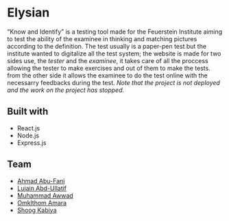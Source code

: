 # Elysian

“Know and Identify” is a testing tool made for the Feuerstein Institute aiming to test the ability of the examinee in thinking and matching pictures according to the definition. 
 The test usually is a paper-pen test but the institute wanted to digitalize all the test system; the website is made for two sides use, the *tester* and the *examinee*, it takes care of all the proccess allowing the tester to make exercises and out of them to make the tests. from the other side it allows the examinee to do the test online with the necessarry feedbacks during the test. 
*Note that the project is not deployed and the work on the project has stopped.* 

## Built with

- React.js
- Node.js
- Express.js

## Team

- [Ahmad Abu-Fani](https://github.com/ahmad420)
- [Lujain Abd-Ullatif](https://github.com/Lujain-AbdUllatif)
- [Muhammad Awwad](https://github.com/muhammadawwad9)
- [Omklthom Amara](https://github.com/OmklthomAmara)
- [Shoog Kabiya](https://github.com/shoogkabiya)
